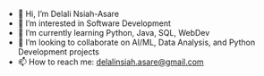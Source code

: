 - 👋 Hi, I’m Delali Nsiah-Asare
- 👀 I’m interested in Software Development
- 🌱 I’m currently learning Python, Java, SQL, WebDev
- 💞️ I’m looking to collaborate on AI/ML, Data Analysis, and Python Development projects
- 📫 How to reach me: delalinsiah.asare@gmail.com

<!---
purplegeminii2/purplegeminii2 is a ✨ special ✨ repository because its `README.md` (this file) appears on your GitHub profile.
You can click the Preview link to take a look at your changes.
--->

